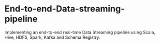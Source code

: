 # End-to-end-Data-streaming-pipeline
Implementing an end-to-end real-time Data Streaming pipeline using Scala, Hive, HDFS, Spark, Kafka and Schema Registry.

